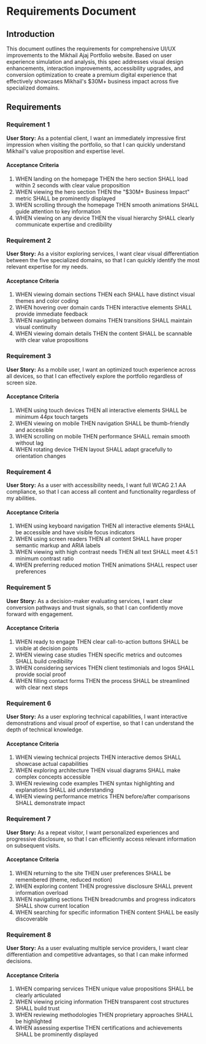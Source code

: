 # Requirements Document

## Introduction

This document outlines the requirements for comprehensive UI/UX improvements to the Mikhail Ajaj Portfolio website. Based on user experience simulation and analysis, this spec addresses visual design enhancements, interaction improvements, accessibility upgrades, and conversion optimization to create a premium digital experience that effectively showcases Mikhail's $30M+ business impact across five specialized domains.

## Requirements

### Requirement 1

**User Story:** As a potential client, I want an immediately impressive first impression when visiting the portfolio, so that I can quickly understand Mikhail's value proposition and expertise level.

#### Acceptance Criteria

1. WHEN landing on the homepage THEN the hero section SHALL load within 2 seconds with clear value proposition
2. WHEN viewing the hero section THEN the "$30M+ Business Impact" metric SHALL be prominently displayed
3. WHEN scrolling through the homepage THEN smooth animations SHALL guide attention to key information
4. WHEN viewing on any device THEN the visual hierarchy SHALL clearly communicate expertise and credibility

### Requirement 2

**User Story:** As a visitor exploring services, I want clear visual differentiation between the five specialized domains, so that I can quickly identify the most relevant expertise for my needs.

#### Acceptance Criteria

1. WHEN viewing domain sections THEN each SHALL have distinct visual themes and color coding
2. WHEN hovering over domain cards THEN interactive elements SHALL provide immediate feedback
3. WHEN navigating between domains THEN transitions SHALL maintain visual continuity
4. WHEN viewing domain details THEN the content SHALL be scannable with clear value propositions

### Requirement 3

**User Story:** As a mobile user, I want an optimized touch experience across all devices, so that I can effectively explore the portfolio regardless of screen size.

#### Acceptance Criteria

1. WHEN using touch devices THEN all interactive elements SHALL be minimum 44px touch targets
2. WHEN viewing on mobile THEN navigation SHALL be thumb-friendly and accessible
3. WHEN scrolling on mobile THEN performance SHALL remain smooth without lag
4. WHEN rotating device THEN layout SHALL adapt gracefully to orientation changes

### Requirement 4

**User Story:** As a user with accessibility needs, I want full WCAG 2.1 AA compliance, so that I can access all content and functionality regardless of my abilities.

#### Acceptance Criteria

1. WHEN using keyboard navigation THEN all interactive elements SHALL be accessible and have visible focus indicators
2. WHEN using screen readers THEN all content SHALL have proper semantic markup and ARIA labels
3. WHEN viewing with high contrast needs THEN all text SHALL meet 4.5:1 minimum contrast ratio
4. WHEN preferring reduced motion THEN animations SHALL respect user preferences

### Requirement 5

**User Story:** As a decision-maker evaluating services, I want clear conversion pathways and trust signals, so that I can confidently move forward with engagement.

#### Acceptance Criteria

1. WHEN ready to engage THEN clear call-to-action buttons SHALL be visible at decision points
2. WHEN viewing case studies THEN specific metrics and outcomes SHALL build credibility
3. WHEN considering services THEN client testimonials and logos SHALL provide social proof
4. WHEN filling contact forms THEN the process SHALL be streamlined with clear next steps

### Requirement 6

**User Story:** As a user exploring technical capabilities, I want interactive demonstrations and visual proof of expertise, so that I can understand the depth of technical knowledge.

#### Acceptance Criteria

1. WHEN viewing technical projects THEN interactive demos SHALL showcase actual capabilities
2. WHEN exploring architecture THEN visual diagrams SHALL make complex concepts accessible
3. WHEN reviewing code examples THEN syntax highlighting and explanations SHALL aid understanding
4. WHEN viewing performance metrics THEN before/after comparisons SHALL demonstrate impact

### Requirement 7

**User Story:** As a repeat visitor, I want personalized experiences and progressive disclosure, so that I can efficiently access relevant information on subsequent visits.

#### Acceptance Criteria

1. WHEN returning to the site THEN user preferences SHALL be remembered (theme, reduced motion)
2. WHEN exploring content THEN progressive disclosure SHALL prevent information overload
3. WHEN navigating sections THEN breadcrumbs and progress indicators SHALL show current location
4. WHEN searching for specific information THEN content SHALL be easily discoverable

### Requirement 8

**User Story:** As a user evaluating multiple service providers, I want clear differentiation and competitive advantages, so that I can make informed decisions.

#### Acceptance Criteria

1. WHEN comparing services THEN unique value propositions SHALL be clearly articulated
2. WHEN viewing pricing information THEN transparent cost structures SHALL build trust
3. WHEN reviewing methodologies THEN proprietary approaches SHALL be highlighted
4. WHEN assessing expertise THEN certifications and achievements SHALL be prominently displayed
